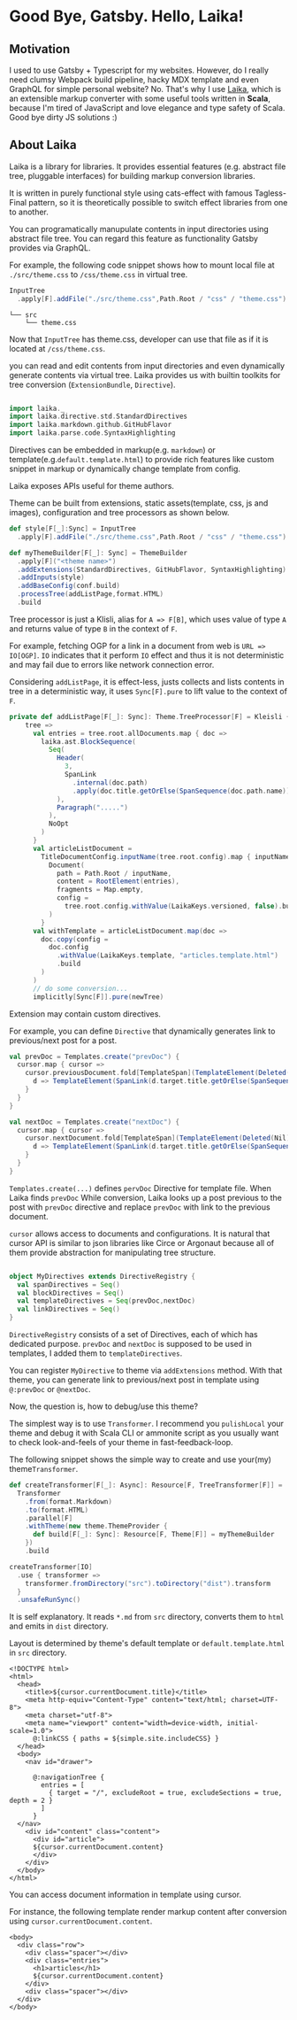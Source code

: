 # Good Bye, Gatsby. Hello, Laika!

## Motivation

I used to use Gatsby + Typescript for my websites. However, do I really need clumsy Webpack build pipeline, hacky MDX template and even GraphQL for simple personal website? No. That's why I use [Laika](http://planet42.github.io/Laika/), which is an extensible markup converter with some useful tools written in **Scala**, because I'm tired of JavaScript and love elegance and type safety of Scala. Good bye dirty JS solutions :)


## About Laika

Laika is a library for libraries. It provides essential features (e.g. abstract file tree, pluggable interfaces) for building markup conversion libraries.

It is written in purely functional style using cats-effect with famous Tagless-Final pattern, so it is theoretically possible to switch effect libraries from one to another.

You can programatically manupulate contents in input directories using abstract file tree. You can regard this feature as functionality Gatsby provides via GraphQL. 


For example, the following code snippet shows how to mount local file at `./src/theme.css` to `/css/theme.css` in virtual tree.

```scala
InputTree
  .apply[F].addFile("./src/theme.css",Path.Root / "css" / "theme.css")
```

```
└── src
    └── theme.css
```

Now that `InputTree` has theme.css, developer can use that file as if it is located at `/css/theme.css`.

you can read and edit contents from input directories and even dynamically generate contents via virtual tree. Laika provides us with builtin toolkits for tree conversion (`ExtensionBundle`, `Directive`).


```scala

import laika._
import laika.directive.std.StandardDirectives
import laika.markdown.github.GitHubFlavor
import laika.parse.code.SyntaxHighlighting
```

Directives can be embedded in markup(e.g. `markdown`) or template(e.g.`default.template.html`) to provide rich features like custom snippet in markup or dynamically change template from config.


Laika exposes APIs useful for theme authors.

Theme can be built from extensions, static assets(template, css, js and images), configuration and tree processors as shown below.

```scala
def style[F[_]:Sync] = InputTree
  .apply[F].addFile("./src/theme.css",Path.Root / "css" / "theme.css")

def myThemeBuilder[F[_]: Sync] = ThemeBuilder
  .apply[F]("<theme name>")
  .addExtensions(StandardDirectives, GitHubFlavor, SyntaxHighlighting)
  .addInputs(style)
  .addBaseConfig(conf.build)
  .processTree(addListPage,format.HTML)
  .build
```

Tree processor is just a Klisli, alias for `A => F[B]`, which uses value of type `A` and returns value of type `B` in the context of `F`.

For example, fetching OGP for a link in a document from web is `URL => IO[OGP]`. `IO` indicates that it perform `IO` effect and thus it is not deterministic and may fail due to errors like network connection error.

Considering `addListPage`, it is effect-less, justs collects and lists contents in tree in a deterministic way, it uses `Sync[F].pure` to lift value to the context of `F`.

```scala
private def addListPage[F[_]: Sync]: Theme.TreeProcessor[F] = Kleisli {
    tree =>
      val entries = tree.root.allDocuments.map { doc =>
        laika.ast.BlockSequence(
          Seq(
            Header(
              3,
              SpanLink
                .internal(doc.path)
                .apply(doc.title.getOrElse(SpanSequence(doc.path.name)))
            ),
            Paragraph(".....")
          ),
          NoOpt
        )
      }
      val articleListDocument =
        TitleDocumentConfig.inputName(tree.root.config).map { inputName =>
          Document(
            path = Path.Root / inputName,
            content = RootElement(entries),
            fragments = Map.empty,
            config =
              tree.root.config.withValue(LaikaKeys.versioned, false).build
          )
        }
      val withTemplate = articleListDocument.map(doc =>
        doc.copy(config =
          doc.config
            .withValue(LaikaKeys.template, "articles.template.html")
            .build
        )
      )
      // do some conversion...
      implicitly[Sync[F]].pure(newTree)
```

Extension may contain custom directives.

For example, you can define `Directive` that dynamically generates link to previous/next post for a post.

```scala
val prevDoc = Templates.create("prevDoc") {
  cursor.map { cursor =>
    cursor.previousDocument.fold[TemplateSpan](TemplateElement(Deleted(Nil))) {
      d => TemplateElement(SpanLink(d.target.title.getOrElse(SpanSequence(Text(d.path.toString)+:Nil)) +:Nil,InternalTarget(laika.ast.PathBase.parse(d.path.toString))))
    }
  }
}

val nextDoc = Templates.create("nextDoc") {
  cursor.map { cursor =>
    cursor.nextDocument.fold[TemplateSpan](TemplateElement(Deleted(Nil))) {
      d => TemplateElement(SpanLink(d.target.title.getOrElse(SpanSequence(Text(d.path.toString)+:Nil)) +:Nil,InternalTarget(laika.ast.PathBase.parse(d.path.toString))))
    }
  }
}
```

`Templates.create(...)` defines `pervDoc` Directive for template file. When Laika finds `prevDoc` While conversion, Laika looks up a post previous to the post with `prevDoc` directive and replace `prevDoc` with link to the previous document.

`cursor` allows access to documents and configurations. It is natural that cursor API is similar to json libraries like Circe or Argonaut because all of them provide abstraction for manipulating tree structure.

```scala

object MyDirectives extends DirectiveRegistry {
  val spanDirectives = Seq()
  val blockDirectives = Seq()
  val templateDirectives = Seq(prevDoc,nextDoc)
  val linkDirectives = Seq()
}

```

`DirectiveRegistry` consists of a set of Directives, each of which has dedicated purpose. `prevDoc` and `nextDoc` is supposed to be used in templates, I added them to `templateDirectives`.

You can register `MyDirective` to theme via `addExtensions` method. With that theme, you can generate link to previous/next post in template using `@:prevDoc` or `@nextDoc`.

Now, the question is, how to debug/use this theme?


The simplest way is to use `Transformer`. I recommend you `pulishLocal` your theme and debug it with Scala CLI or ammonite script as you usually want to check look-and-feels of your theme in fast-feedback-loop.

The following snippet shows the simple way to create and use your(my) theme`Transformer`.

```scala
def createTransformer[F[_]: Async]: Resource[F, TreeTransformer[F]] =
  Transformer
    .from(format.Markdown)
    .to(format.HTML)
    .parallel[F]
    .withTheme(new theme.ThemeProvider {
      def build[F[_]: Sync]: Resource[F, Theme[F]] = myThemeBuilder
    })
    .build
```

```scala
createTransformer[IO]
  .use { transformer =>
    transformer.fromDirectory("src").toDirectory("dist").transform
  }
  .unsafeRunSync()
```
It is self explanatory. It reads `*.md` from `src` directory, converts them to `html` and emits in `dist` directory.

Layout is determined by theme's default template or `default.template.html` in `src` directory.

```laika-html
<!DOCTYPE html>
<html>
  <head>
    <title>${cursor.currentDocument.title}</title>
    <meta http-equiv="Content-Type" content="text/html; charset=UTF-8">
    <meta charset="utf-8">
    <meta name="viewport" content="width=device-width, initial-scale=1.0">
      @:linkCSS { paths = ${simple.site.includeCSS} }
  </head>
  <body>
    <nav id="drawer">
      
      @:navigationTree {
        entries = [ 
          { target = "/", excludeRoot = true, excludeSections = true, depth = 2 } 
        ]
      }
  </nav>
    <div id="content" class="content">
      <div id="article">
      ${cursor.currentDocument.content}
      </div>
    </div>
  </body>
</html>

```

You can access document information in template using cursor.

For instance, the following template render markup content after conversion using `cursor.currentDocument.content`.


```laika-html
<body>
  <div class="row">
    <div class="spacer"></div>
    <div class="entries">
      <h1>articles</h1>
      ${cursor.currentDocument.content}
    </div>
    <div class="spacer"></div>
  </div>
</body>
```
